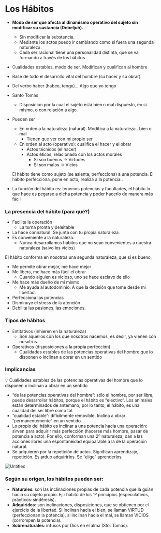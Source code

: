 # Los Hábitos

- **Modo de ser que afecta al dinamismo operativo del sujeto sin modificar su sustancia (Debeljuh).**
    - Sin modificar la substancia.
    - Mediante los actos puedo ir cambiando como si fuera una segunda naturaleza.
    - Cada ser racional tiene una personalidad distinta, que se va formando a través de los hábitos
- Cualidades estables, modo de ser. Modifican y cualifican al hombre
- Base de todo el desarrollo vital del hombre (su hacer y su obrar)
- Del verbo haber (habeo, tengo)… Algo que yo tengo
- Santo Tomás
    - Disposición por la cual el sujeto está bien o mal dispuesto, en sí mismo, o con relación a algo.
- Pueden ser
    - En orden a la naturaleza (natural). Modifica a la naturaleza.. bien o mal
        - Tienen que ver con mi propio ser
    - En orden al acto (operativo): cualifica el hacer y el obrar
        - Actos técnicos (el hacer)
        - Actos éticos, relacionado con los actos morales
            - Si son buenos → Virtudes
            - Si son malos → Vicios
    
    El hábito tiene como sujeto (se asienta, perfecciona) a una potencia. El hábito perfecciona, pone en acto, realiza a la potencia..
    
- La función del hábito es: tenemos potencias y facultades, el hábito lo que hace es pegarse a dicha potencia y poder hacerlo de manera más fácil

### La presencia del hábito (para qué?)

- Facilita la operación
    - La torna pronta y deleitable
- La hace connatural. Se junta con tu propia naturaleza.
- Es conveniente a la naturaleza.
    - Nunca desarrollamos hábitos que no sean convenientes a nuestra naturaleza (salvo los vicios)

El hábito conforma en nosotros una segunda naturaleza, que si es bueno,

- Me permite obrar mejor, me hace mejor
- Me libera, me hace más fácil el obrar
    - Cuando alguien es vicioso, uno se hace esclavo de ello
- Me hace más dueño de mí mismo
    - Me ayuda al autodominio. A que la decisión que tome desde mi libertad.
- Perfecciona las potencias
- Disminuye el stress de la atención
- Debilita las pasiones, las emociones.

### Tipos de hábitos

- Entitativos (inhieren en la naturaleza)
    - Son aquellos con los que nosotros nacemos, es decir, ya vienen con nosotros.
- Operativos (disposiciones a la propia perfección)
    - Cualidades estables de las potencias operativas del hombre que lo disponen o inclinan a obrar en un sentido

### Implicancias

<aside>
💡 Cualidades estables de las potencias operativas del hombre que lo disponen o inclinan a obrar en un sentido

</aside>

- “de las potencias operativas del hombre”: sólo el hombre, por ser libre, puede desarrollar hábitos, porque el hábito es “electivo”. Los animales están determinados de antemano, por lo tanto, el hábito, es una cualidad del ser libre como tal.
- “cualidad estable”: difícilmente removible. Inclina a obrar “permanentemente” en un sentido.
- Lo propio del hábito es inclinar a una potencia hacia una operación: sirven para adquirir más perfección (hacerse más hombre,  pasar de potencia a acto). Por ello, conforman una 2º naturaleza, dan a las acciones libres una espontaneidad equiparable a la de la operación natural.
- Se adquieren por la repetición de actos. Significan aprendizaje, repetición. Es arduo adquirirlos. Se “elige” aprenderlos.

![Untitled](Unidad%205%20La%20Realizacio%CC%81n%20de%20lo%20Moral%2090dab599312e4859aa738c497d6c49fe/Untitled.png)

### Según su origen, los hábitos pueden ser:

- **Naturales**:  son las inclinaciones propias de cada potencia que la guian hacia su objeto propio. Ej.: hábito de los 1º principios (especulativos, prácticos-sindéresis).
- **Adquiridos**: son inclinaciones, disposiciones, que se obtienen por el ejercicio de la libertad. Si inclinan hacia el bien, se llaman VIRTUD (perfeccionan la potencia), si inclinan hacia el mal, se llaman VICIOS (corrompen la potencia).
- **Sobrenaturales**: infusos por Dios en el alma (Sto. Tomás).